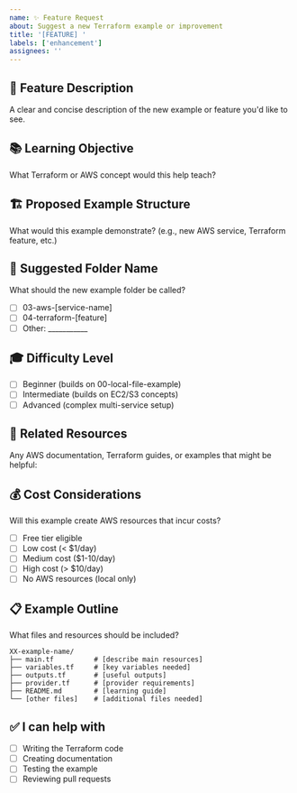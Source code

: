 ```yaml
---
name: ✨ Feature Request
about: Suggest a new Terraform example or improvement
title: '[FEATURE] '
labels: ['enhancement']
assignees: ''
---
```


## 🎯 Feature Description
A clear and concise description of the new example or feature you'd like to see.

## 📚 Learning Objective
What Terraform or AWS concept would this help teach?

## 🏗️ Proposed Example Structure
What would this example demonstrate? (e.g., new AWS service, Terraform feature, etc.)

## 📁 Suggested Folder Name
What should the new example folder be called?
- [ ] 03-aws-[service-name]
- [ ] 04-terraform-[feature]
- [ ] Other: ___________

## 🎓 Difficulty Level
- [ ] Beginner (builds on 00-local-file-example)
- [ ] Intermediate (builds on EC2/S3 concepts)
- [ ] Advanced (complex multi-service setup)

## 🔗 Related Resources
Any AWS documentation, Terraform guides, or examples that might be helpful:

## 💰 Cost Considerations
Will this example create AWS resources that incur costs?
- [ ] Free tier eligible
- [ ] Low cost (< $1/day)
- [ ] Medium cost ($1-10/day)
- [ ] High cost (> $10/day)
- [ ] No AWS resources (local only)

## 📋 Example Outline
What files and resources should be included?

```
XX-example-name/
├── main.tf          # [describe main resources]
├── variables.tf     # [key variables needed]
├── outputs.tf       # [useful outputs]
├── provider.tf      # [provider requirements]
├── README.md        # [learning guide]
└── [other files]    # [additional files needed]
```

## ✅ I can help with
- [ ] Writing the Terraform code
- [ ] Creating documentation
- [ ] Testing the example
- [ ] Reviewing pull requests
